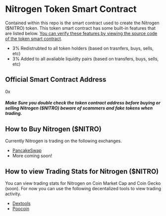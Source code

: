 # Nitrogen Token Smart Contract

Contained within this repo is the smart contract used to create the Nitrogen ($NITRO) token. 
This token smart contract has some built-in features that are listed below. [You can verify these features by viewing the source code of the token smart contract](https://github.com/pineapple-cash/nitrogen/blob/main/nitrogen.sol).
- 3% Redistrubted to all token holders (based on trasnfers, buys, sells, etc)
- 3% Added to all avaliable liquidty pairs (based on transfers, buys, sells, etc)


## Official Smart Contract Address
0x

##### Make Sure you double check the token contract address before buying or selling Nitrogen ($NITRO) beware of scammers and fake tokens when trading. 


## How to Buy Nitrogen ($NITRO)
Currently Nitrogen is trading on the following exchanges. 
* [PancakeSwap](https://pancakeswap.finance/)
* More coming soon!


## How to view Trading Stats for Nitrogen ($NITRO)
You can view trading stats for Nitrogen on Coin Market Cap and Coin Gecko (soon). For now you can use the following decentalized tools to view trading activity.
* [Dextools](#)
* [Poocoin](#)
